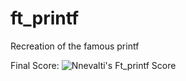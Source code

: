 # ft_printf
Recreation of the famous printf

Final Score: ![Nnevalti's Ft_printf Score](https://badge42.herokuapp.com/api/project/vdescham/ft_printf)
